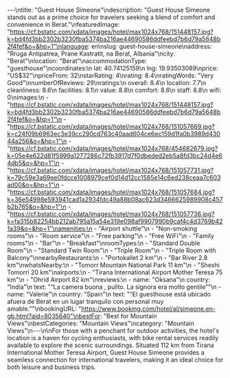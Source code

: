 ---\ntitle: "Guest House Simeone"\ndescription: "Guest House Simeone stands out as a prime choice for travelers seeking a blend of comfort and convenience in Berat."\nfeaturedImage: "https://cf.bstatic.com/xdata/images/hotel/max1024x768/151448157.jpg?k=bd4fd3bb2302b3230fba5374ba216ae44690586ddfeebd7b6d79a5648b2f4fef&o=&hp=1"\nlanguage: en\nslug: guest-house-simeone\naddress: "Rruga Antipatrea, Prane Kastratit, na Berat, Albania"\ncity: "Berat"\nlocation: "Berat"\naccommodationType: "guesthouse"\ncoordinates:\n  lat: 40.74125159\n  lng: 19.93503089\nprice: "US$32"\npriceFrom: 32\nstarRating: 4\nrating: 8.4\nratingWords: "Very Good"\nnumberOfReviews: 29\nratings:\n  overall: 8.4\n  location: 7.7\n  cleanliness: 8.6\n  facilities: 8.1\n  value: 8.8\n  comfort: 8.6\n  staff: 8.8\n  wifi: 0\nimages:\n  - "https://cf.bstatic.com/xdata/images/hotel/max1024x768/151448157.jpg?k=bd4fd3bb2302b3230fba5374ba216ae44690586ddfeebd7b6d79a5648b2f4fef&o=&hp=1"\n  - "https://cf.bstatic.com/xdata/images/hotel/max1024x768/151057669.jpg?k=c24f09b6963ec3e39cc290cd763c40aad604ce6ec159d1fa0b3989d43044a256&o=&hp=1"\n  - "https://cf.bstatic.com/xdata/images/hotel/max1024x768/454682679.jpg?k=05e4e622d81f5999a1277286c72fb3917d7f0dbeded2eb5a8fd3bc24d4e64db5&o=&hp=1"\n  - "https://cf.bstatic.com/xdata/images/hotel/max1024x768/151057731.jpg?k=79c59e3a69ee0fdcce1008979cef0d14d12cc1585e14c6ed238ceaa7c603ad00&o=&hp=1"\n  - "https://cf.bstatic.com/xdata/images/hotel/max1024x768/151057684.jpg?k=36e54998e593941cad1a2934fdc49a88b08ac623d3466625989908c457b2b765&o=&hp=1"\n  - "https://cf.bstatic.com/xdata/images/hotel/max1024x768/151057736.jpg?k=fa315b82254bb212ab795a15a54e319e098af9907990b9caf4c4d3769b421a39&o=&hp=1"\namenities:\n  - "Airport shuttle"\n  - "Non-smoking rooms"\n  - "Room service"\n  - "Free parking"\n  - "Free WiFi"\n  - "Family rooms"\n  - "Bar"\n  - "Breakfast"\nroomTypes:\n  - "Standard Double Room"\n  - "Standard Twin Room"\n  - "Triple Room"\n  - "Triple Room with Balcony"\nnearbyRestaurants:\n  - "Portokallet 2 km"\n  - "Bar River 2.8 km"\nwhatsNearby:\n  - "Tomorr Mountain National Park 11 km"\n  - "Sheshi Tomorri 20 km"\nairports:\n  - "Tirana International Airport Mother Teresa 75 km"\n  - "Ohrid Airport 82 km"\nreviews:\n  - name: "Oksana"\n    country: "India"\n    text: "“La camera buona , pulito. La signora era molto gentile”"\n  - name: "Valerie"\n    country: "Spain"\n    text: "“El guesthouse está ubicado afuera de Berat en un lugar tranquilo con personal muy amable.”"\nbookingURL: "https://www.booking.com/hotel/al/simeone.en-gb.html?aid=8035640"\nbestFor: "Best for Mountain Views"\nbestCategories: "Mountain Views"\ncategory: "Mountain Views"\n---\n\nFor those with a penchant for outdoor activities, the hotel's location is a haven for cycling enthusiasts, with bike rental services readily available to explore the scenic surroundings. Situated 112 km from Tirana International Mother Teresa Airport, Guest House Simeone provides a seamless connection for international travelers, making it an ideal choice for both leisure and business trips.